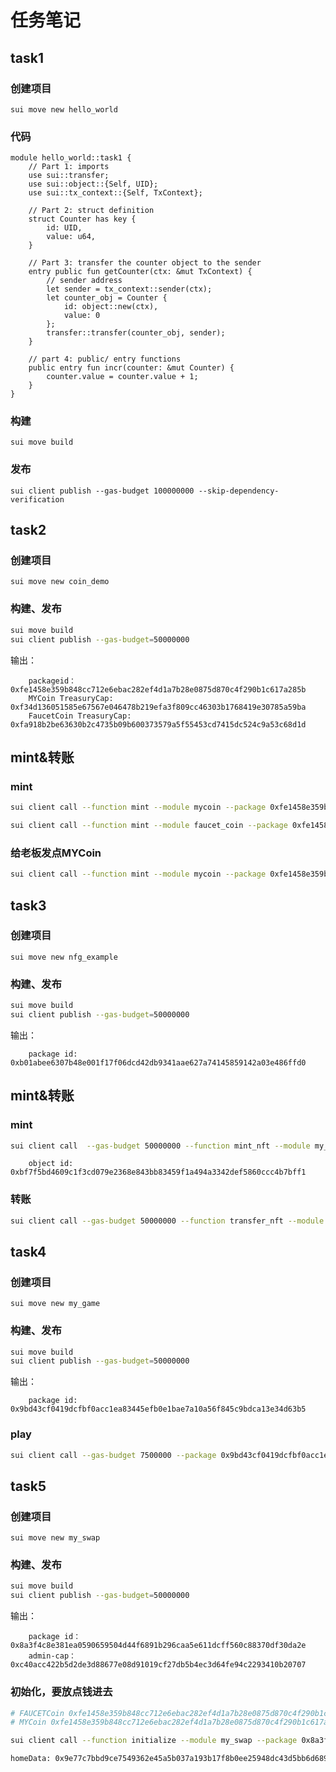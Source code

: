 # 任务笔记
## task1
### 创建项目
```sui move new hello_world```

### 代码
```
module hello_world::task1 {
    // Part 1: imports
    use sui::transfer;
    use sui::object::{Self, UID};
    use sui::tx_context::{Self, TxContext};

    // Part 2: struct definition
    struct Counter has key {
        id: UID,
        value: u64,
    }

    // Part 3: transfer the counter object to the sender
    entry public fun getCounter(ctx: &mut TxContext) {
        // sender address
        let sender = tx_context::sender(ctx);
        let counter_obj = Counter {
            id: object::new(ctx),
            value: 0
        };
        transfer::transfer(counter_obj, sender);
    }

    // part 4: public/ entry functions
    public entry fun incr(counter: &mut Counter) {
        counter.value = counter.value + 1;
    } 
}
```

### 构建
```
sui move build
```

### 发布
```
sui client publish --gas-budget 100000000 --skip-dependency-verification
```


## task2
### 创建项目
```sui move new coin_demo```

### 构建、发布
```bash
sui move build
sui client publish --gas-budget=50000000 
```

输出：
```
    packageid： 0xfe1458e359b848cc712e6ebac282ef4d1a7b28e0875d870c4f290b1c617a285b
    MYCoin TreasuryCap: 0xf34d136051585e67567e046478b219efa3f809cc46303b1768419e30785a59ba
    FaucetCoin TreasuryCap: 0xfa918b2be63630b2c4735b09b600373579a5f55453cd7415dc524c9a53c68d1d
```

## mint&转账
### mint
```bash
sui client call --function mint --module mycoin --package 0xfe1458e359b848cc712e6ebac282ef4d1a7b28e0875d870c4f290b1c617a285b --args 0xf34d136051585e67567e046478b219efa3f809cc46303b1768419e30785a59ba 100000000000 0xf5ab0303f5df5dc4627073559578e9a702739c998efa608e497c1c63a0961228 --gas-budget 50000000

sui client call --function mint --module faucet_coin --package 0xfe1458e359b848cc712e6ebac282ef4d1a7b28e0875d870c4f290b1c617a285b --args 0xfa918b2be63630b2c4735b09b600373579a5f55453cd7415dc524c9a53c68d1d 100000000000 0xf5ab0303f5df5dc4627073559578e9a702739c998efa608e497c1c63a0961228 --gas-budget 50000000
```

### 给老板发点MYCoin
```bash
sui client call --function mint --module mycoin --package 0xfe1458e359b848cc712e6ebac282ef4d1a7b28e0875d870c4f290b1c617a285b --args 0xf34d136051585e67567e046478b219efa3f809cc46303b1768419e30785a59ba 100000000000 0x7b8e0864967427679b4e129f79dc332a885c6087ec9e187b53451a9006ee15f2 --gas-budget 50000000
```


## task3
### 创建项目
```sui move new nfg_example```

### 构建、发布
```bash
sui move build
sui client publish --gas-budget=50000000 
```

输出：
```
    package id: 0xb01abee6307b48e001f17f06dcd42db9341aae627a74145859142a03e486ffd0
```

## mint&转账
### mint
```bash
sui client call  --gas-budget 50000000 --function mint_nft --module my_nft --package 0xb01abee6307b48e001f17f06dcd42db9341aae627a74145859142a03e486ffd0 --args "joker" "twitter joker" "https://png.pngtree.com/png-clipart/20190904/original/pngtree-clown-cartoon-png-material-png-image_4477011.jpg"
```

```
    object id: 0xbf7f5bd4609c1f3cd079e2368e843bb83459f1a494a3342def5860ccc4b7bff1
```

### 转账
```bash
sui client call --gas-budget 50000000 --function transfer_nft --module my_nft --package 0xb01abee6307b48e001f17f06dcd42db9341aae627a74145859142a03e486ffd0 --args 0xbf7f5bd4609c1f3cd079e2368e843bb83459f1a494a3342def5860ccc4b7bff1 0x7b8e0864967427679b4e129f79dc332a885c6087ec9e187b53451a9006ee15f2
```


## task4
### 创建项目
```sui move new my_game```

### 构建、发布
```bash
sui move build
sui client publish --gas-budget=50000000 
```

输出：
```
    package id: 0x9bd43cf0419dcfbf0acc1ea83445efb0e1bae7a10a56f845c9bdca13e34d63b5
```

### play
```bash
sui client call --gas-budget 7500000 --package 0x9bd43cf0419dcfbf0acc1ea83445efb0e1bae7a10a56f845c9bdca13e34d63b5 --module my_game --function play --args 0 0x6
```


## task5
### 创建项目
```sui move new my_swap```

### 构建、发布
```bash
sui move build
sui client publish --gas-budget=50000000 
```

输出：
```
    package id： 0x8a3f4c8e381ea0590659504d44f6891b296caa5e611dcff560c88370df30da2e
    admin-cap： 0xc40acc422b5d2de3d88677e08d91019cf27db5b4ec3d64fe94c2293410b20707
```

### 初始化，要放点钱进去
```bash
# FAUCETCoin 0xfe1458e359b848cc712e6ebac282ef4d1a7b28e0875d870c4f290b1c617a285b::faucet_coin::FAUCET_COIN
# MYCoin 0xfe1458e359b848cc712e6ebac282ef4d1a7b28e0875d870c4f290b1c617a285b::mycoin::MYCOIN
```
```bash
sui client call --function initialize --module my_swap --package 0x8a3f4c8e381ea0590659504d44f6891b296caa5e611dcff560c88370df30da2e --args 0xc40acc422b5d2de3d88677e08d91019cf27db5b4ec3d64fe94c2293410b20707 0x2fa04343c3fe53c1920a386982750f0e8736265622ad9c863a9a95aad6c7bde0 0xd0fa5c8727f3aa593d20e047c1e824a95ad6ef14479c89dd1b0b0c5082072d3a 100 --type-args 0xfe1458e359b848cc712e6ebac282ef4d1a7b28e0875d870c4f290b1c617a285b::faucet_coin::FAUCET_COIN 0xfe1458e359b848cc712e6ebac282ef4d1a7b28e0875d870c4f290b1c617a285b::mycoin::MYCOIN --gas-budget 50000000
```

```bash
homeData: 0x9e77c7bbd9ce7549362e45a5b037a193b17f8b0ee25948dc43d5bb6d68926c70
```